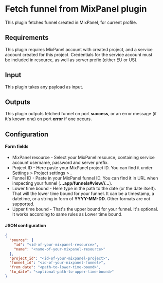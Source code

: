 # Fetch funnel from MixPanel plugin

This plugin fetches funnel created in MixPanel, for current profile. 


## Requirements

This plugin requires MixPanel account with created project, and a service account
created for this project. Credentials for the service account must be included in 
resource, as well as server prefix (either EU or US).

## Input

This plugin takes any payload as input.

## Outputs

This plugin outputs fetched funnel on port **success**, or an error message (if it's known one) on port
**error** if one occurs.

## Configuration

#### Form fields

- MixPanel resource - Select your MixPanel resource, containing service account username, password
  and server prefix.
- Project ID - Here paste your MixPanel project ID. You can find it under Settings > Project settings > 
  <your-project-name>. 
- Funnel ID - Paste in your MixPanel funnel ID. You can find it in URL when 
  inspecting your funnel (**...app/funnels#view/<funnel-id>/...**).
- Lower time bound - Here type in the path to the date (or the date itself). That will
  the lower time bound for your funnel. It can be a timestamp, a datetime, or a string in form of **YYYY-MM-DD**.
  Other formats are not supported.
- Upper time bound - That's the upper bound for your funnel. It's optional. It works according to same rules
  as Lower time bound.

#### JSON configuration

```json
{
  "source": {
    "id": "<id-of-your-mixpanel-resource>",
    "name": "<name-of-your-mixpanel-resource>"
  },
  "project_id": "<id-of-your-mixpanel-project>",
  "funnel_id": "<id-of-your-mixpanel-funnel>",
  "from_date": "<path-to-lower-time-bound>",
  "to_date": "<optional-path-to-upper-time-bound>"
}
```